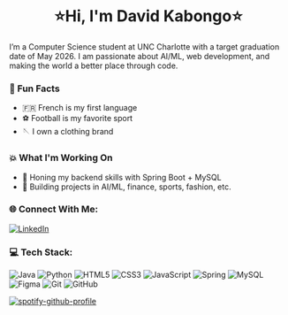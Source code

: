 <h1 align="center">⭐️Hi, I'm David Kabongo⭐️</h1>
I’m a Computer Science student at UNC Charlotte with a target graduation date of May 2026. I am passionate about AI/ML, web development, and making the world a better place through code.

### 💎 Fun Facts
- 🇫🇷 French is my first language
- ⚽️ Football is my favorite sport
- 🪡 I own a clothing brand

### 💥 What I'm Working On
- 🍃 Honing my backend skills with Spring Boot + MySQL
- 🔨 Building projects in AI/ML, finance, sports, fashion, etc.

### 🌐 Connect With Me:
[![LinkedIn](https://img.shields.io/badge/LinkedIn-%230077B5.svg?logo=linkedin&logoColor=white)](https://linkedin.com/in/david-kabongo) 

### 💻 Tech Stack:
![Java](https://img.shields.io/badge/java-%23ED8B00.svg?style=for-the-badge&logo=openjdk&logoColor=white) ![Python](https://img.shields.io/badge/python-3670A0?style=for-the-badge&logo=python&logoColor=ffdd54) ![HTML5](https://img.shields.io/badge/html5-%23E34F26.svg?style=for-the-badge&logo=html5&logoColor=white) ![CSS3](https://img.shields.io/badge/css3-%231572B6.svg?style=for-the-badge&logo=css3&logoColor=white) ![JavaScript](https://img.shields.io/badge/javascript-%23323330.svg?style=for-the-badge&logo=javascript&logoColor=%23F7DF1E) ![Spring](https://img.shields.io/badge/spring-%236DB33F.svg?style=for-the-badge&logo=spring&logoColor=white) ![MySQL](https://img.shields.io/badge/mysql-4479A1.svg?style=for-the-badge&logo=mysql&logoColor=white) ![Figma](https://img.shields.io/badge/figma-%23F24E1E.svg?style=for-the-badge&logo=figma&logoColor=white) ![Git](https://img.shields.io/badge/git-%23F05033.svg?style=for-the-badge&logo=git&logoColor=white) ![GitHub](https://img.shields.io/badge/github-%23121011.svg?style=for-the-badge&logo=github&logoColor=white)

[![spotify-github-profile](https://spotify-github-profile.kittinanx.com/api/view?uid=davidkab04&cover_image=true&theme=novatorem&show_offline=false&background_color=121212&interchange=false&bar_color_cover=false&bar_color=53b14f)](https://github.com/kittinan/spotify-github-profile)
